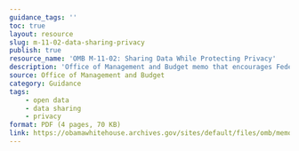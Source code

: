 ```yaml
---
guidance_tags: ''
toc: true
layout: resource
slug: m-11-02-data-sharing-privacy
publish: true
resource_name: 'OMB M-11-02: Sharing Data While Protecting Privacy'
description: 'Office of Management and Budget memo that encourages Federal agencies to engage in coordinated, collaborated data-sharing in a manner that complies with applicable privacy laws, regulations, and polices. Dated November 3, 2010.'
source: Office of Management and Budget
category: Guidance
tags:
    - open data
    - data sharing
    - privacy
format: PDF (4 pages, 70 KB)
link: https://obamawhitehouse.archives.gov/sites/default/files/omb/memoranda/2011/m11-02.pdf
---
```


